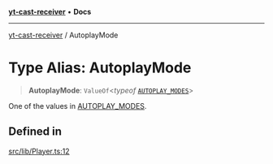 [**yt-cast-receiver**](../README.md) • **Docs**

***

[yt-cast-receiver](../README.md) / AutoplayMode

# Type Alias: AutoplayMode

> **AutoplayMode**: `ValueOf`\<*typeof* [`AUTOPLAY_MODES`](../variables/AUTOPLAY_MODES.md)\>

One of the values in [AUTOPLAY_MODES](../variables/AUTOPLAY_MODES.md).

## Defined in

[src/lib/Player.ts:12](https://github.com/patrickkfkan/yt-cast-receiver/blob/bd89142d74e28aee740c2fbc2ea3a853e286e8db/src/lib/Player.ts#L12)
